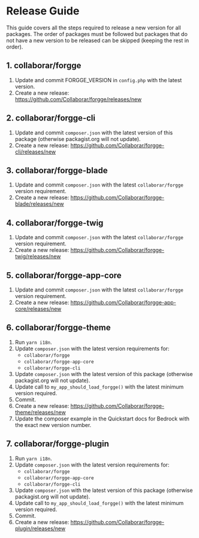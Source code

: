 # Release Guide

This guide covers all the steps required to release a new version for all packages. The order of packages must be followed but packages that do not have a new version to be released can be skipped (keeping the rest in order).

## 1. collaborar/forgge

1. Update and commit FORGGE_VERSION in `config.php` with the latest version.
2. Create a new release: https://github.com/Collaborar/forgge/releases/new

## 2. collaborar/forgge-cli

1. Update and commit `composer.json` with the latest version of this package (otherwise packagist.org will not update).
2. Create a new release: https://github.com/Collaborar/forgge-cli/releases/new

## 3. collaborar/forgge-blade

1. Update and commit `composer.json` with the latest `collaborar/forgge` version requirement.
2. Create a new release: https://github.com/Collaborar/forgge-blade/releases/new

## 4. collaborar/forgge-twig

1. Update and commit `composer.json` with the latest `collaborar/forgge` version requirement.
2. Create a new release: https://github.com/Collaborar/forgge-twig/releases/new

## 5. collaborar/forgge-app-core

1. Update and commit `composer.json` with the latest `collaborar/forgge` version requirement.
2. Create a new release: https://github.com/Collaborar/forgge-app-core/releases/new

## 6. collaborar/forgge-theme

1. Run `yarn i18n`.
2. Update `composer.json` with the latest version requirements for:
    - `collaborar/forgge`
    - `collaborar/forgge-app-core`
    - `collaborar/forgge-cli`
3. Update `composer.json` with the latest version of this package (otherwise packagist.org will not update).
4. Update call to `my_app_should_load_forgge()` with the latest minimum version required.
5. Commit.
6. Create a new release: https://github.com/Collaborar/forgge-theme/releases/new
7. Update the composer example in the Quickstart docs for Bedrock with the exact new version number.

## 7. collaborar/forgge-plugin

1. Run `yarn i18n`.
2. Update `composer.json` with the latest version requirements for:
    - `collaborar/forgge`
    - `collaborar/forgge-app-core`
    - `collaborar/forgge-cli`
3. Update `composer.json` with the latest version of this package (otherwise packagist.org will not update).
4. Update call to `my_app_should_load_forgge()` with the latest minimum version required.
5. Commit.
6. Create a new release: https://github.com/Collaborar/forgge-plugin/releases/new
